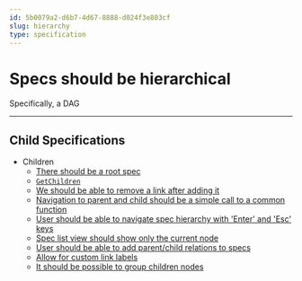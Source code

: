 ```yaml
---
id: 5b0079a2-d6b7-4d67-8888-d024f3e803cf
slug: hierarchy
type: specification
---
```


# Specs should be hierarchical

Specifically, a DAG

---

## Child Specifications

- Children
  - [There should be a root spec](../../../../.zamm/nodes/4ff969e1-d214-4785-a551-8e4051ecc025.md)
  - [`GetChildren`](../../../../.zamm/nodes/35fa9a2e-3eed-476d-96c6-e336c4194321.md)
  - [We should be able to remove a link after adding it](../../../../.zamm/nodes/4d527152-6566-4d35-b2c6-49c5b54a6c4e.md)
  - [Navigation to parent and child should be a simple call to a common function](../../../../.zamm/nodes/ed78dd8c-5541-40b8-ac53-ed0dd39c20d1.md)
  - [User should be able to navigate spec hierarchy with 'Enter' and 'Esc' keys](../../../../.zamm/nodes/f8bcb759-fce5-4067-8a69-b8c4c3c2d1e9.md)
  - [Spec list view should show only the current node](../../../../.zamm/nodes/90915905-b627-4fa9-a7f5-f294047bd57f.md)
  - [User should be able to add parent/child relations to specs](../../../../.zamm/nodes/af285173-d007-4fca-93f1-36ee5c5468cd.md)
  - [Allow for custom link labels](../../../../.zamm/nodes/7cb6deb6-89c1-4498-a486-c0febaee2bf0.md)
  - [It should be possible to group children nodes](../../../../.zamm/nodes/6254935d-7401-4119-8f08-ea09912f5f75.md)
